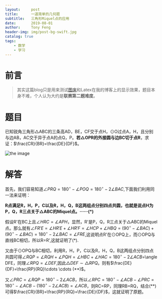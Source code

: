 ```yaml
---
layout:     post
title:      一道简单的几何题
subtitle:   三角形Miquel点的应用
date:       2019-08-01
author:     Tony Feng
header-img: img/post-bg-swift.jpg
catalog: true
tags:
    - 数学
    - 学习
---
```


# 前言

>其实这篇blog只是用来测试[图床](https://sm.ms/)和Latex在我的博客上的显示效果，题目本身不难，个人认为大约是**联赛第二题难度**。

# 题目

已知锐角三角形$\triangle$ABC的三条高AD，BE，CF交于点H，$\odot$O过点A，H，且分别与边AB，AC交于异于点A的点Q，P。**若$\triangle$OPR的外接圆与边BC切于点R**，求证：$\frac{CR}{BR}=\frac{DE}{DF}$。

![the image](https://i.loli.net/2019/08/01/5d42ecb60d6e378310.png)

# 解答

首先，我们容易知道$\angle PRQ=180^{\circ}-\angle POQ=180^{\circ}-2\angle BAC$,下面我们利用同一法来证明：

**R点满足R，H，P，C以及R，H，Q，B这两组点分别四点共圆，也就是说点H为P，Q，R三点关于$\triangle$ABC的Miquel点。$\cdots \cdots (*)$**

假设R'在BC上且$\angle HRC=\angle APH$，显然，R'是P，Q，R三点关于$\triangle$ABC的Miquel点。那么就有$\angle FR'E=\angle HR'E+\angle HR'F=\angle HCP+\angle HBQ=(90^{\circ}-\angle BAC)+(90^{\circ}-\angle BAC)=180^{\circ}-2\angle BAC=\angle FRE$,这说明点R'在$\odot$OPQ上，而$\odot$OPQ与直线BC相切，所以R=R',这就证明了(*).

又由于$\odot$OPQ与BC相切，利用R，H，P，C以及R，H，Q，B这两组点分别四点共圆可得$\angle RQP=\angle RQH+\angle PQH=\angle HBC+\angle HAC=180^{\circ}-2\angle ACB$=\angle DFE，同理$\angle RPQ=\angle DEF$,因此$\triangle DEF\sim\triangle RPQ$。则有$\frac{DE}{DF}=\frac{RP}{RQ}\cdots \cdots (**)$。

又$\angle PRC=\angle RQP=180^{\circ}-2\angle ACB$，所以$\angle RPC=180^{\circ}-\angle ACB-\angle PRC=180^{\circ}-\angle ACB-(180^{\circ}-2\angle ACB)=\angle ACB$，则RC=RP，同理RB=RQ，结合(**)可得$\frac{CR}{BR}=\frac{RP}{RQ}=\frac{DE}{DF}$，这就证明了原题。
